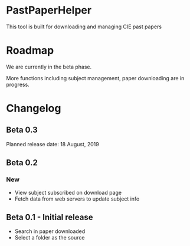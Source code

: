 # PastPaperHelper
This tool is built for downloading and managing CIE past papers

# Roadmap
We are currently in the beta phase.

More functions including subject management, paper downloading are in progress.


# Changelog

## Beta 0.3

Planned release date: 18 August, 2019

## Beta 0.2

### New
- View subject subscribed on download page
- Fetch data from web servers to update subject info

## Beta 0.1 - Initial release
- Search in paper downloaded
- Select a folder as the source